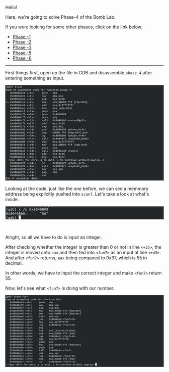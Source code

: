 Hello!

Here, we're going to solve Phase-4 of the Bomb Lab.

If you were looking for some other phases, click on the link below.
  * [Phase -1](https://officialcjunior.github.io/Binary-Bomb-Lab-Phase-1/)
  * [Phase -2](https://officialcjunior.github.io/Binary-Bomb-Lab-Phase-2/)
  * [Phase -3](https://officialcjunior.github.io/Binary-Bomb-Lab-Phase-3/)
  * [Phase -5](https://officialcjunior.github.io/Binary-Bomb-Lab-Phase-5/)
  * [Phase -6](https://officialcjunior.github.io/Binary-Bomb-Lab-Phase-6/)

_________________


First things first, open up the file in GDB and disassemble `phase_4` after entering something as input.


![4-2](../../images/binarybomblabs/4-2.png)



Looking at the code, just like the one before, we can see a memmory address being explicitly pushed into `scanf`. Let's take a look at what's inside.

![4-1](../../images/binarybomblabs/4-1.jpg)

&nbsp;

Alright, so all we have to do is input an integer.


After checking whether the integer is greater than 0 or not in line `<+35>`, the integer is moved onto `eax` and then fed into `<fun7>` as an input at line `<+49>`. And after `<fun7>` returns, `eax` being compared to 0x37, which is 55 in decimal. 

In other words, we have to input the correct integer and make `<fun7>` return 55.

Now, let's see what `<fun7>` is doing with our number.

![4-3](../../images/binarybomblabs/4-3.jpg)



